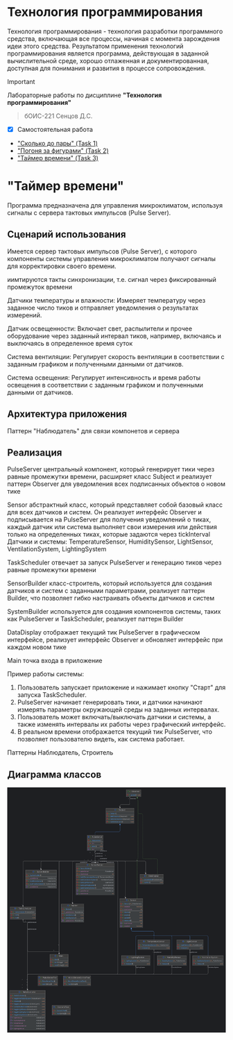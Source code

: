 # Технология программирования
Технология программирования - технология разработки программного средства, включающая все процессы, начиная с момента зарождения идеи этого средства. Результатом применения технологий программирования является программа, действующая в заданной вычислительной среде, хорошо отлаженная и документированная, доступная для понимания и развития в процессе сопровождения.

> [!IMPORTANT]
> Лабораторные работы по дисциплине __"Технология программирования"__
> > бОИС-221 Сенцов Д.С.
- [x] Самостоятельная работа
- ["Сколько до пары" (Task 1)](https://github.com/gedjien/bois221_javafx_sn/tree/prTask_NowLesson)
- ["Погоня за фигурами" (Task 2)](https://github.com/gedjien/bois221_javafx_sn/tree/prTask_%D0%A1hase-for-figures)
- ["Таймер времени" (Task 3)](https://github.com/gedjien/bois221_javafx_sn/tree/prTask_TimerServer)

# "Таймер времени"

Программа предназначена для управления  микроклиматом, используя сигналы с сервера тактовых импульсов (Pulse Server).


## Сценарий использования

Имеется сервер тактовых импульсов (Pulse Server), с которого компоненты системы управления микроклиматом получают сигналы для корректировки своего времени.

иимтируются такты синхронизации, т.е. сигнал через фиксированный промежуток времени
 
Датчики температуры и влажности: 
         Измеряет температуру через заданное число тиков и отправляет уведомления о результатах измерений.

Датчик освещенности: 
         Включает свет, распылители и прочее оборудование через заданный интервал тиков, например, включаясь и выключаясь в определенное время суток
          
Система вентиляции:
         Регулирует скорость вентиляции в соответствии с заданным графиком и полученными данными от датчиков.

Система освещения:
          Регулирует интенсивность и время работы освещения в соответствии с заданным графиком и полученными данными от датчиков.


## Архитектура приложения

Паттерн "Наблюдатель" для связи компонетов и сервера



## Реализация

PulseServer центральный компонент, который генерирует тики через равные промежутки времени, расширяет класс Subject и реализует паттерн Observer для уведомления всех подписанных объектов о новом тике

Sensor абстрактный класс, который представляет собой базовый класс для всех датчиков и систем. Он реализует интерфейс Observer и подписывается на PulseServer для получения уведомлений о тиках, каждый датчик или система выполняет свои измерения или действия только на определенных тиках, которые задаются через tickInterval
Датчики и системы: TemperatureSensor, HumiditySensor, LightSensor, VentilationSystem, LightingSystem

TaskScheduler отвечает за запуск PulseServer и генерацию тиков через равные промежутки времени

SensorBuilder класс-строитель, который используется для создания датчиков и систем с заданными параметрами, реализует паттерн Builder, что позволяет гибко настраивать объекты датчиков и систем

SystemBuilder используется для создания компонентов системы, таких как PulseServer и TaskScheduler, реализует паттерн Builder

DataDisplay отображает текущий тик PulseServer в графическом интерфейсе, реализует интерфейс Observer и обновляет интерфейс при каждом новом тике

Main точка входа в приложение

Пример работы системы:
1. Пользователь запускает приложение и нажимает кнопку "Старт" для запуска TaskScheduler.
2. PulseServer начинает генерировать тики, и датчики начинают измерять параметры окружающей среды на заданных интервалах.
3. Пользователь может включать/выключать датчики и системы, а также изменять интервалы их работы через графический интерфейс.
4. В реальном времени отображается текущий тик PulseServer, что позволяет пользователю видеть, как система работает.

Паттерны Наблюдатель, Строитель


## Диаграмма классов
![class diagram](bois221_javafx_sn-prTask_TimerServer.png)
